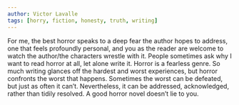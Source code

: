 ```yaml
---
author: Victor Lavalle
tags: [horry, fiction, honesty, truth, writing]
---
```

For me, the best horror speaks to a deep fear the author hopes to address, one that feels profoundly personal, and you as the reader are welcome to watch the author/the characters wrestle with it. People sometimes ask why I want to read horror at all, let alone write it. Horror is a fearless genre. So much writing glances off the hardest and worst experiences, but horror confronts the worst that happens. Sometimes the worst can be defeated, but just as often it can’t. Nevertheless, it can be addressed, acknowledged, rather than tidily resolved. A good horror novel doesn’t lie to you.